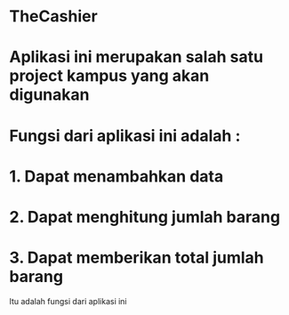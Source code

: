 # TheCashier
# Aplikasi ini merupakan salah satu project kampus yang akan digunakan
# Fungsi dari aplikasi ini adalah : 
# 1. Dapat menambahkan data
# 2. Dapat menghitung jumlah barang
# 3. Dapat memberikan total jumlah barang 

Itu adalah fungsi dari aplikasi ini
